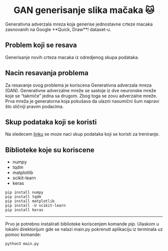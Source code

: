 <h1 align="center">GAN generisanje slika mačaka 🐱</h1>
Generativna adverzala mreza koja generise jednostavne crteze macaka zasnovanih na Google **Quick, Draw**! dataset-u. 

## Problem koji se resava
Generisanje novih crteza macaka iz odredjenog skupa podataka. 

## Nacin resavanja problema
Za resavanje ovog problema je koriscena Generativna adverzala mreza (GAN). Generativne adverzalne mreže se sastoje iz dve neuronske mreže koje se “takmiče” jedna sa drugom. Zbog toga se zovu adverzalne mreže. Prva mreža je generatorna koja pokušava da ulazni nasumični šum napravi što sličniji pravim podacima.

## Skup podataka koji se koristi
Na sledecem [linku](https://console.cloud.google.com/storage/quickdraw_dataset/full/numpy_bitmap) se moze naci skup podataka koji se koristi za treniranje.

## Biblioteke koje su koriscene 
- numpy
- tqdm 
- matplotlib
- scikit-learn
- keras
```
pip install numpy
pip install tqdm
pip install matplotlib
pip install -U scikit-learn
pip install keras
```
---
Prvo je potrebno instalirati biblioteke koriscenjem komande _pip_.
Ulaskom u lokalni direktorijum gde se nalazi main.py pokrenuti aplikaciju iz terminala uz pomoc komande:

```
python3 main.py
```
